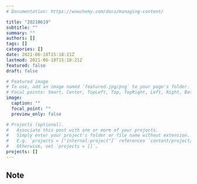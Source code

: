 ```yaml
---
# Documentation: https://wowchemy.com/docs/managing-content/

title: "20210619"
subtitle: ""
summary: ""
authors: []
tags: []
categories: []
date: 2021-06-18T15:18:21Z
lastmod: 2021-06-18T15:18:21Z
featured: false
draft: false

# Featured image
# To use, add an image named `featured.jpg/png` to your page's folder.
# Focal points: Smart, Center, TopLeft, Top, TopRight, Left, Right, BottomLeft, Bottom, BottomRight.
image:
  caption: ""
  focal_point: ""
  preview_only: false

# Projects (optional).
#   Associate this post with one or more of your projects.
#   Simply enter your project's folder or file name without extension.
#   E.g. `projects = ["internal-project"]` references `content/project/deep-learning/index.md`.
#   Otherwise, set `projects = []`.
projects: []
---
```


## Note

